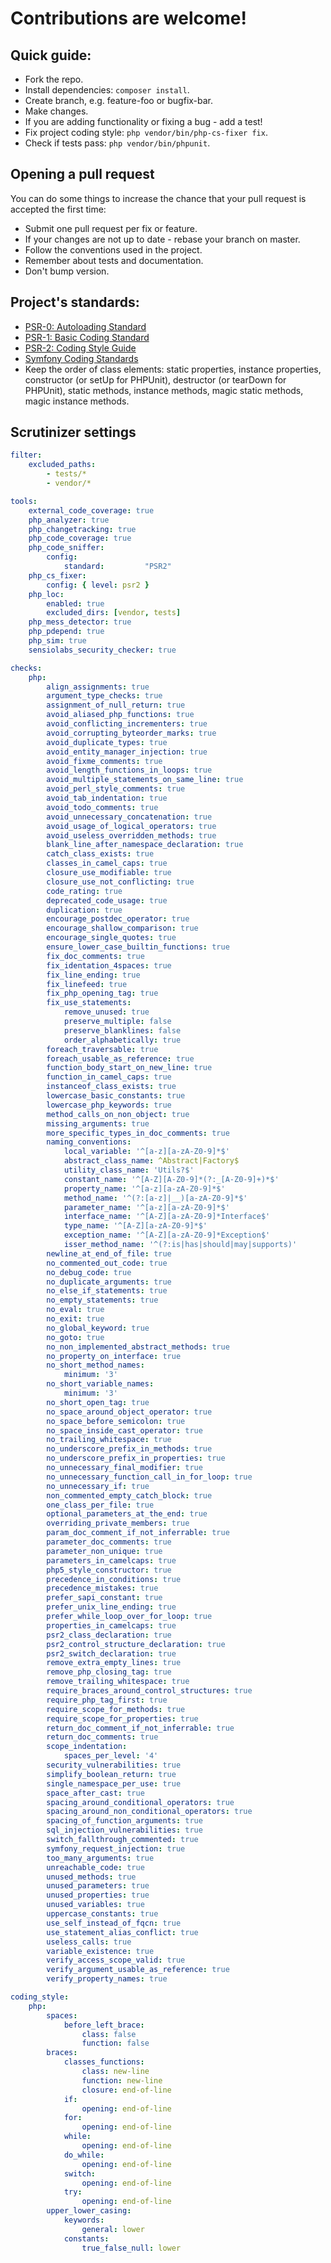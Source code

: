 # Contributions are welcome!

## Quick guide:

* Fork the repo.
* Install dependencies: `composer install`.
* Create branch, e.g. feature-foo or bugfix-bar.
* Make changes.
* If you are adding functionality or fixing a bug - add a test!
* Fix project coding style: `php vendor/bin/php-cs-fixer fix`.
* Check if tests pass: `php vendor/bin/phpunit`.

## Opening a pull request

You can do some things to increase the chance that your pull request is accepted the first time:

* Submit one pull request per fix or feature.
* If your changes are not up to date - rebase your branch on master.
* Follow the conventions used in the project.
* Remember about tests and documentation.
* Don't bump version.

## Project's standards:

* [PSR-0: Autoloading Standard](https://github.com/php-fig/fig-standards/blob/master/accepted/PSR-0.md)
* [PSR-1: Basic Coding Standard](https://github.com/php-fig/fig-standards/blob/master/accepted/PSR-1-basic-coding-standard.md)
* [PSR-2: Coding Style Guide](https://github.com/php-fig/fig-standards/blob/master/accepted/PSR-2-coding-style-guide.md)
* [Symfony Coding Standards](http://symfony.com/doc/current/contributing/code/standards.html)
* Keep the order of class elements: static properties, instance properties, constructor (or setUp for PHPUnit), destructor (or tearDown for PHPUnit), static methods, instance methods, magic static methods, magic instance methods.

## Scrutinizer settings
 
```yml
filter:
    excluded_paths:
        - tests/*
        - vendor/*

tools:
    external_code_coverage: true
    php_analyzer: true
    php_changetracking: true
    php_code_coverage: true
    php_code_sniffer:
        config:
            standard:         "PSR2"
    php_cs_fixer:
        config: { level: psr2 }
    php_loc:
        enabled: true
        excluded_dirs: [vendor, tests]
    php_mess_detector: true
    php_pdepend: true
    php_sim: true
    sensiolabs_security_checker: true

checks:
    php:
        align_assignments: true
        argument_type_checks: true
        assignment_of_null_return: true
        avoid_aliased_php_functions: true
        avoid_conflicting_incrementers: true
        avoid_corrupting_byteorder_marks: true
        avoid_duplicate_types: true
        avoid_entity_manager_injection: true
        avoid_fixme_comments: true
        avoid_length_functions_in_loops: true
        avoid_multiple_statements_on_same_line: true
        avoid_perl_style_comments: true
        avoid_tab_indentation: true
        avoid_todo_comments: true
        avoid_unnecessary_concatenation: true
        avoid_usage_of_logical_operators: true
        avoid_useless_overridden_methods: true
        blank_line_after_namespace_declaration: true
        catch_class_exists: true
        classes_in_camel_caps: true
        closure_use_modifiable: true
        closure_use_not_conflicting: true
        code_rating: true
        deprecated_code_usage: true
        duplication: true
        encourage_postdec_operator: true
        encourage_shallow_comparison: true
        encourage_single_quotes: true
        ensure_lower_case_builtin_functions: true
        fix_doc_comments: true
        fix_identation_4spaces: true
        fix_line_ending: true
        fix_linefeed: true
        fix_php_opening_tag: true
        fix_use_statements:
            remove_unused: true
            preserve_multiple: false
            preserve_blanklines: false
            order_alphabetically: true
        foreach_traversable: true
        foreach_usable_as_reference: true
        function_body_start_on_new_line: true
        function_in_camel_caps: true
        instanceof_class_exists: true
        lowercase_basic_constants: true
        lowercase_php_keywords: true
        method_calls_on_non_object: true
        missing_arguments: true
        more_specific_types_in_doc_comments: true
        naming_conventions:
            local_variable: '^[a-z][a-zA-Z0-9]*$'
            abstract_class_name: ^Abstract|Factory$
            utility_class_name: 'Utils?$'
            constant_name: '^[A-Z][A-Z0-9]*(?:_[A-Z0-9]+)*$'
            property_name: '^[a-z][a-zA-Z0-9]*$'
            method_name: '^(?:[a-z]|__)[a-zA-Z0-9]*$'
            parameter_name: '^[a-z][a-zA-Z0-9]*$'
            interface_name: '^[A-Z][a-zA-Z0-9]*Interface$'
            type_name: '^[A-Z][a-zA-Z0-9]*$'
            exception_name: '^[A-Z][a-zA-Z0-9]*Exception$'
            isser_method_name: '^(?:is|has|should|may|supports)'
        newline_at_end_of_file: true
        no_commented_out_code: true
        no_debug_code: true
        no_duplicate_arguments: true
        no_else_if_statements: true
        no_empty_statements: true
        no_eval: true
        no_exit: true
        no_global_keyword: true
        no_goto: true
        no_non_implemented_abstract_methods: true
        no_property_on_interface: true
        no_short_method_names:
            minimum: '3'
        no_short_variable_names:
            minimum: '3'
        no_short_open_tag: true
        no_space_around_object_operator: true
        no_space_before_semicolon: true
        no_space_inside_cast_operator: true
        no_trailing_whitespace: true
        no_underscore_prefix_in_methods: true
        no_underscore_prefix_in_properties: true
        no_unnecessary_final_modifier: true
        no_unnecessary_function_call_in_for_loop: true
        no_unnecessary_if: true
        non_commented_empty_catch_block: true
        one_class_per_file: true
        optional_parameters_at_the_end: true
        overriding_private_members: true
        param_doc_comment_if_not_inferrable: true
        parameter_doc_comments: true
        parameter_non_unique: true
        parameters_in_camelcaps: true
        php5_style_constructor: true
        precedence_in_conditions: true
        precedence_mistakes: true
        prefer_sapi_constant: true
        prefer_unix_line_ending: true
        prefer_while_loop_over_for_loop: true
        properties_in_camelcaps: true
        psr2_class_declaration: true
        psr2_control_structure_declaration: true
        psr2_switch_declaration: true
        remove_extra_empty_lines: true
        remove_php_closing_tag: true
        remove_trailing_whitespace: true
        require_braces_around_control_structures: true
        require_php_tag_first: true
        require_scope_for_methods: true
        require_scope_for_properties: true
        return_doc_comment_if_not_inferrable: true
        return_doc_comments: true
        scope_indentation:
            spaces_per_level: '4'
        security_vulnerabilities: true
        simplify_boolean_return: true
        single_namespace_per_use: true
        space_after_cast: true
        spacing_around_conditional_operators: true
        spacing_around_non_conditional_operators: true
        spacing_of_function_arguments: true
        sql_injection_vulnerabilities: true
        switch_fallthrough_commented: true
        symfony_request_injection: true
        too_many_arguments: true
        unreachable_code: true
        unused_methods: true
        unused_parameters: true
        unused_properties: true
        unused_variables: true
        uppercase_constants: true
        use_self_instead_of_fqcn: true
        use_statement_alias_conflict: true
        useless_calls: true
        variable_existence: true
        verify_access_scope_valid: true
        verify_argument_usable_as_reference: true
        verify_property_names: true

coding_style:
    php:
        spaces:
            before_left_brace:
                class: false
                function: false
        braces:
            classes_functions:
                class: new-line
                function: new-line
                closure: end-of-line
            if:
                opening: end-of-line
            for:
                opening: end-of-line
            while:
                opening: end-of-line
            do_while:
                opening: end-of-line
            switch:
                opening: end-of-line
            try:
                opening: end-of-line
        upper_lower_casing:
            keywords:
                general: lower
            constants:
                true_false_null: lower
```
